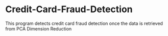 # Credit-Card-Fraud-Detection
This program detects credit card fraud detection once the data is retrieved from PCA Dimension Reduction 
